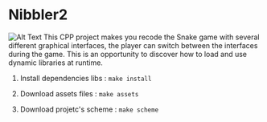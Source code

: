 # Nibbler2
![Alt Text](https://image.ibb.co/cozrfx/nibblercover.jpg)
This CPP project makes you recode the Snake game with several different graphical interfaces, the player can switch between the interfaces during the game. This is an opportunity to discover how to load and use dynamic libraries at runtime.


1) Install dependencies libs :
`make install`

2) Download assets files :
`make assets`

3) Download projetc's scheme :
`make scheme`


